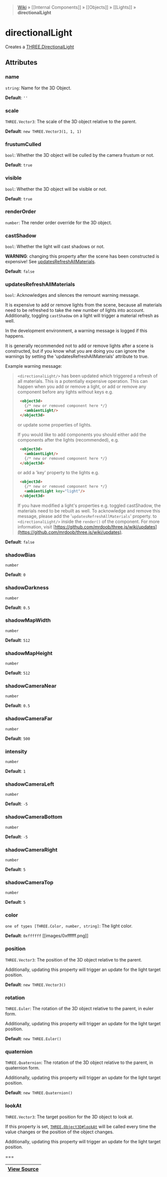 > [Wiki](Home) » [[Internal Components]] » [[Objects]] » [[Lights]] » **directionalLight**

# directionalLight

Creates a [THREE.DirectionalLight](http://threejs.org/docs/#Reference/Lights/DirectionalLight)

## Attributes

### name
``` string ```: Name for the 3D Object.

**Default**: `''`

### scale
``` THREE.Vector3 ```: The scale of the 3D object relative to the parent.

**Default**: `new THREE.Vector3(1, 1, 1)`

### frustumCulled
``` bool ```: Whether the 3D object will be culled by the camera frustum or not.

**Default**: `true`

### visible
``` bool ```: Whether the 3D object will be visible or not.

**Default**: `true`

### renderOrder
``` number ```: The render order override for the 3D object.

### castShadow
``` bool ```: Whether the light will cast shadows or not.

**WARNING**: changing this property after the scene has been constructed is expensive! See [updatesRefreshAllMaterials](#updatesRefreshAllMaterials).

**Default**: `false`

### updatesRefreshAllMaterials
``` bool ```: Acknowledges and silences the remount warning message.

It is expensive to add or remove lights from the scene, because all materials need to be refreshed to take the new number of lights into account.
Additionally, toggling `castShadow` on a light will trigger a material refresh as well.

In the development environment, a warning message is logged if this happens.

It is generally recommended not to add or remove lights after a scene is constructed, but if you know what you are doing you can ignore the warnings by setting the  'updatesRefreshAllMaterials' attribute to true.

Example warning message:
> `<directionalLight/>` has been updated which triggered a refresh of all materials.
>  This is a potentially expensive operation.
>  This can happen when you add or remove a light, or add or remove any component
>  before any lights without keys e.g.
> ```html
>  <object3d>
>    {/* new or removed component here */}
>    <ambientLight/>
>  </object3d>
>  ```
>  or update some properties of lights.
>
>  If you would like to add components you should either add the components
>  after the lights (recommended), e.g.
> ```html
>  <object3d>
>    <ambientLight/>
>    {/* new or removed component here */}
>  </object3d>
> ```
> or add a 'key' property to the lights e.g.
> ```html
>  <object3d>
>    {/* new or removed component here */}
>    <ambientLight key="light"/>
>  </object3d>
> ```
>  If you have modified a light's properties e.g. toggled castShadow,
 the materials need to be rebuilt as well.
>  To acknowledge and remove this message, please add the
 '`updatesRefreshAllMaterials`' property.
>    to `<directionalLight/>` inside the `render()` of
 the component.
>  For more information, visit
 [https://github.com/mrdoob/three.js/wiki/updates](https://github.com/mrdoob/three.js/wiki/updates).
      

**Default**: `false`

### shadowBias
``` number ```

**Default**: `0`

### shadowDarkness
``` number ```

**Default**: `0.5`

### shadowMapWidth
``` number ```

**Default**: `512`

### shadowMapHeight
``` number ```

**Default**: `512`

### shadowCameraNear
``` number ```

**Default**: `0.5`

### shadowCameraFar
``` number ```

**Default**: `500`

### intensity
``` number ```

**Default**: `1`

### shadowCameraLeft
``` number ```

**Default**: `-5`

### shadowCameraBottom
``` number ```

**Default**: `-5`

### shadowCameraRight
``` number ```

**Default**: `5`

### shadowCameraTop
``` number ```

**Default**: `5`

### color
``` one of types [THREE.Color, number, string] ```: The light color.

**Default**: `0xffffff` [[images/0xffffff.png]]

### position
``` THREE.Vector3 ```: The position of the 3D object relative to the parent.

Additionally, updating this property will trigger an update for the light target position.

**Default**: `new THREE.Vector3()`

### rotation
``` THREE.Euler ```: The rotation of the 3D object relative to the parent, in euler form.

Additionally, updating this property will trigger an update for the light target position.

**Default**: `new THREE.Euler()`

### quaternion
``` THREE.Quaternion ```: The rotation of the 3D object relative to the parent, in quaternion form.

Additionally, updating this property will trigger an update for the light target position.

**Default**: `new THREE.Quaternion()`

### lookAt
``` THREE.Vector3 ```: The target position for the 3D object to look at.

If this property is set, [`THREE.Object3D#lookAt`](http://threejs.org/docs/#Reference/Core/Object3D.lookAt) will be called every time the value changes or the position of the object changes.

Additionally, updating this property will trigger an update for the light target position.

===

|**[View Source](../blob/master/src/lib/descriptors/Light/DirectionalLightDescriptor.js)**|
 ---|
